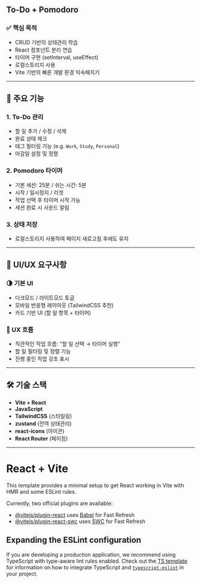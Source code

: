 ## To-Do + Pomodoro

### ✅ 핵심 목적
- CRUD 기반의 상태관리 학습
- React 컴포넌트 분리 연습
- 타이머 구현 (setInterval, useEffect)
- 로컬스토리지 사용
- Vite 기반의 빠른 개발 환경 익숙해지기

---

## 🧩 주요 기능

### 1. **To-Do 관리**
- 할 일 추가 / 수정 / 삭제
- 완료 상태 체크
- 태그 필터링 기능 (e.g. `Work`, `Study`, `Personal`)
- 마감일 설정 및 정렬

### 2. **Pomodoro 타이머**
- 기본 세션: 25분 / 쉬는 시간: 5분
- 시작 / 일시정지 / 리셋
- 작업 선택 후 타이머 시작 가능
- 세션 완료 시 사운드 알림

### 3. **상태 저장**
- 로컬스토리지 사용하여 페이지 새로고침 후에도 유지

---

## 🎨 UI/UX 요구사항

### 🌗 기본 UI
- 다크모드 / 라이트모드 토글
- 모바일 반응형 레이아웃 (TailwindCSS 추천)
- 카드 기반 UI (할 일 항목 + 타이머)

### 🧭 UX 흐름
- 직관적인 작업 흐름: "할 일 선택 → 타이머 실행"
- 할 일 필터링 및 정렬 기능
- 진행 중인 작업 강조 표시

---

## 🛠️ 기술 스택

- **Vite + React**
- **JavaScript**
- **TailwindCSS** (스타일링)
- **zustand** (전역 상태관리)
- **react-icons** (아이콘)
- **React Router** (페이징)

---

# React + Vite

This template provides a minimal setup to get React working in Vite with HMR and some ESLint rules.

Currently, two official plugins are available:

- [@vitejs/plugin-react](https://github.com/vitejs/vite-plugin-react/blob/main/packages/plugin-react) uses [Babel](https://babeljs.io/) for Fast Refresh
- [@vitejs/plugin-react-swc](https://github.com/vitejs/vite-plugin-react/blob/main/packages/plugin-react-swc) uses [SWC](https://swc.rs/) for Fast Refresh

## Expanding the ESLint configuration

If you are developing a production application, we recommend using TypeScript with type-aware lint rules enabled. Check out the [TS template](https://github.com/vitejs/vite/tree/main/packages/create-vite/template-react-ts) for information on how to integrate TypeScript and [`typescript-eslint`](https://typescript-eslint.io) in your project.
